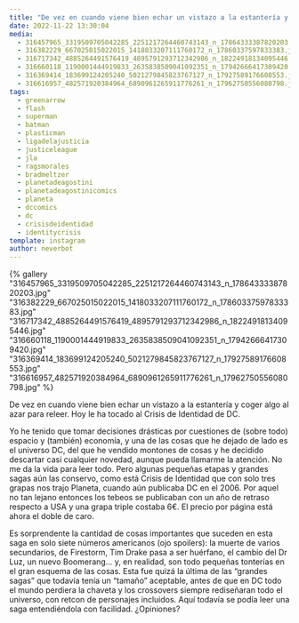 ```yaml
---
title: "De vez en cuando viene bien echar un vistazo a la estantería y coger algo al azar para releer. Hoy le ha tocado al Crisis de Identidad de DC"
date: 2022-11-22 13:30:04
media: 
  - 316457965_3319509705042285_2251217264460743143_n_17864333387820203.jpg
  - 316382229_667025015022015_1418033207111760172_n_17860337597833383.jpg
  - 316717342_4885264491576419_4895791293712342986_n_18224918134095446.jpg
  - 316660118_1190001444919833_2635838509041092351_n_17942666417309420.jpg
  - 316369414_183699124205240_5021279845823767127_n_17927589176608553.jpg
  - 316616957_482571920384964_6890961265911776261_n_17962750556080798.jpg
tags: 
  - greenarrow
  - flash
  - superman
  - batman
  - plasticman
  - ligadelajusticia
  - justiceleague
  - jla
  - ragsmorales
  - bradmeltzer
  - planetadeagostini
  - planetadeagostinicomics
  - planeta
  - dccomics
  - dc
  - crisisdeidentidad
  - identitycrisis
template: instagram
author: neverbot
---
```


{% gallery "316457965_3319509705042285_2251217264460743143_n_17864333387820203.jpg" "316382229_667025015022015_1418033207111760172_n_17860337597833383.jpg" "316717342_4885264491576419_4895791293712342986_n_18224918134095446.jpg" "316660118_1190001444919833_2635838509041092351_n_17942666417309420.jpg" "316369414_183699124205240_5021279845823767127_n_17927589176608553.jpg" "316616957_482571920384964_6890961265911776261_n_17962750556080798.jpg" %}

De vez en cuando viene bien echar un vistazo a la estantería y coger algo al azar para releer. Hoy le ha tocado al Crisis de Identidad de DC.

Yo he tenido que tomar decisiones drásticas por cuestiones de (sobre todo) espacio y (también) economía, y una de las cosas que he dejado de lado es el universo DC, del que he vendido montones de cosas y he decidido descartar casi cualquier novedad, aunque pueda llamarme la atención. No me da la vida para leer todo. Pero algunas pequeñas etapas y grandes sagas aún las conservo, como está Crisis de Identidad que con solo tres grapas nos trajo Planeta, cuando aún publicaba DC en el 2006. Por aquel no tan lejano entonces los tebeos se publicaban con un año de retraso respecto a USA y una grapa triple costaba 6€. El precio por página está ahora el doble de caro.

Es sorprendente la cantidad de cosas importantes que suceden en esta saga en solo siete números americanos (ojo spoilers): la muerte de varios secundarios, de Firestorm, Tim Drake pasa a ser huérfano, el cambio del Dr Luz, un nuevo Boomerang… y, en realidad, son todo pequeñas tonterías en el gran esquema de las cosas. Esta fue quizá la última de las “grandes sagas” que todavía tenía un “tamaño” aceptable, antes de que en DC todo el mundo perdiera la chaveta y los crossovers siempre rediseñaran todo el universo, con retcon de personajes incluidos. Aquí todavía se podía leer una saga entendiéndola con facilidad. ¿Opiniones?
